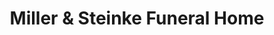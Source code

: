 ---
title: "Miller & Steinke Funeral Home"
url: /scales-mound/miller-and-steinke-funeral-home/
shop: funeral directors
---